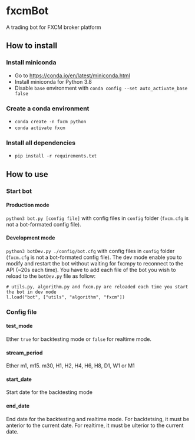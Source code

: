 # fxcmBot
A trading bot for FXCM broker platform

## How to install
### Install miniconda
- Go to https://conda.io/en/latest/miniconda.html
- Install miniconda for Python 3.8
- Disable `base` environment with `conda config --set auto_activate_base false`
### Create a conda environment
- `conda create -n fxcm python`
- `conda activate fxcm`
### Install all dependencies
- `pip install -r requirements.txt`

## How to use
### Start bot
#### Production mode
`python3 bot.py [config file]` with config files in `config` folder (`fxcm.cfg` is not a bot-formated config file).

#### Development mode
`python3 botDev.py ./config/bot.cfg` with config files in `config` folder (`fxcm.cfg` is not a bot-formated config file).
The dev mode enable you to modify and restart the bot without waiting for fxcmpy to reconnect to the API (~20s each time).
You have to add each file of the bot you wish to reload to the `botDev.py` file as follow:
```
# utils.py, algorithm.py and fxcm.py are reloaded each time you start the bot in dev mode
l.load("bot", ["utils", "algorithm", "fxcm"])
```

### Config file
#### test_mode
Ether `true` for backtesting mode or `false` for realtime mode.
#### stream_period
Ether m1, m15. m30, H1, H2, H4, H6, H8, D1, W1 or M1
#### start_date
Start date for the backtesting mode
#### end_date
End date for the backtesting and realtime mode. For backtetsing, it must be anterior to the current date. For realtime, it must be ulterior to the current date.

